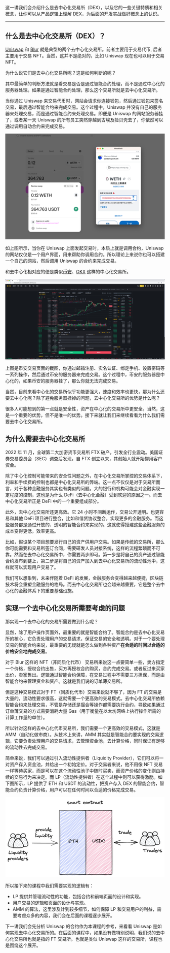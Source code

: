 这一讲我们会介绍什么是去中心化交易所（DEX），以及它的一些关键特质和相关概念，让你可以从产品逻辑上理解 DEX，为后面的开发实战做好概念上的认识。

---

## 什么是去中心化交易所（DEX）？

[Uniswap](https://app.uniswap.org/) 和 [Blur](https://blur.io/) 就是典型的两个去中心化交易所。前者主要用于交易代币, 后者主要用于交易 NFT。当然，这并不是绝对的，比如 Uniswap 现在也可以用于交易 NFT。

为什么说它们是去中心化交易所呢？这是如何判断的呢？

其中最简单的判断方法就是看交易是否是通过智能合约处理，而不是通过中心化的服务器处理。如果是通过智能合约处理，那么这个交易所就是去中心化交易所。

当你通过 Uniswap 来交易代币时，网站会请求你连接钱包，然后通过钱包来签名交易，最后通过智能合约来完成交易。这个过程中，Uniswap 并没有自己的服务器来处理交易，而是通过智能合约来处理交易。即便是 Uniswap 的网站服务器挂了，或者某一天 Uniswap 的所有员工突然穿越到古埃及捡贝壳去了，你依然可以通过调用自动合约来完成交易。

![uniswap](./img/uniswap.png)

如上图所示，当你在 Uniswap 上面发起交易时，本质上就是调用合约，Uniswap 的网站仅仅是一个用户界面，用来帮助你调用合约。所以理论上来说你也可以搭建一个自己的网站，然后调用 Uniswap 的合约来完成交易。

和去中心化相对应的便是类似[币安](https://www.binance.com/zh-CN)、[OKX](https://www.okx.com/zh-hans) 这样的中心化交易所。

![binance](./img/binance.jpeg)

上图是币安交易页面的截图，你通过邮箱注册、实名认证、绑定手机、设置密码等一系列操作，然后通过币安的服务器来完成交易。这个过程中，币安的服务器是中心化的，如果币安的服务器挂了，那么你就无法完成交易。

当然，目前来看中心化的交易所似乎功能更强大，速度和效率也更快，那为什么还要去中心化呢？除了避免服务器挂掉的问题，去中心化交易所的优势是什么呢？

很多人可能想到的第一点就是安全性，资产在中心化的交易所中更安全。当然，这是一个重要的优势，但不是唯一的优势。接下来就让我们来继续看看为什么我们需要去中心化交易所。

## 为什么需要去中心化交易所

2022 年 11 月，全球第二大加密货币交易所 FTX 破产，引发全行业震动。美国证券交易委员会（SEC）调查后发现，自 FTX 创立以来，其创始人就开始挪用客户资金。

除了中心化控制可能带来的安全性问题之外，在中心化交易所掌控的交易体系下，利率和手续费的控制也都是中心化交易所的弊端。这一点不仅仅是对于交易所而言，对于各种金融服务其实也有类似的问题。大的银行和机构可能会对金融实现一定程度的控制，这也是为什么 DeFi（去中心化金融）受到欢迎的原因之一。而去中心化交易所正是 DeFi 中的一个重要组成部分。

此外，去中心化交易所还更高效。它 24 小时不间断运作，交易公开透明。也更容易和其他 DeFi 项目进行整合，比如和借贷协议整合，实现更多的金融服务。而这些服务都是通过开放的、透明的智能合约来实现的。这就使得搭建这些金融服务的成本变得更低，效率更高。

比如，假设某个项目想要发行自己的资产供用户交易。如果是传统的交易所，那么你可能需要和交易所签订合同，需要研发人员对接系统，这样的流程繁琐而不可靠。然而在去中心化交易所中，你需要两步即可。第一步是将自己的资产通过智能合约发布到链上，第二步是将自己的资产加入到去中心化交易所的流动性池中，这样就可以实现用户交易了。

我们可以想象到，未来伴随着 DeFi 的发展，金融服务会变得越来越便捷，区块链技术将会重塑金融服务的格局。而去中心化交易所也会越来越重要，它是整个去中心化的金融体系下的重要基础设施。

## 实现一个去中心化交易所需要考虑的问题

那实现一个去中心化的交易所需要做到什么呢？

显然，除了用户操作页面外，最重要的就是智能合约了。智能合约是去中心化交易所的核心，它负责处理用户的交易请求，保证交易的安全和透明。对于一个要处理交易的智能合约来说，最重要的无疑就是怎么做到各种资产**在合适的时间以合适的价格安全地完成交易**。

对于 Blur 这样的 NFT（非同质化代币） 交易所来说这一点要简单一些，卖方指定一个价格，授权合约出售，买方再授权合约购买，合约完成交易。或者反过来买家出价，卖家售出。逻辑通过智能合约保障，在交易过程中不需要三方担保，而是由智能合约来管理资金和资产。这就是我们说的订单薄交易所。

但是这种交易模式对于 FT（同质化代币）交易来说就不够了，因为 FT 的交易是大量的，流动性要求很高，这就需要一个更高效的交易模式。去中心化交易所依赖智能合约来处理交易，不管是存储还是撮合等操作都需要执行合约，导致如果通过订单薄交易的方式需要消耗大量 Gas（用于衡量在以太坊网络上执行操作所需的计算工作量的单位）。

所以针对这样的去中心化代币交易所，我们需要一个更高效的交易模式，这就是 AMM（自动化做市商）。从技术上来讲，AMM 其实就是智能合约要实现的交易逻辑，它要负责处理用户的交易请求，去管理资金池，去计算价格，同时保证有足够的流动性去完成交易。

简单来说，我们可以通过引入流动性提供者（Liquidity Provider），它们可以将一对资产存入资金池，并给出一个初始定价。对于交易者来说，他不用像 NFT 交易一样等待买家，而是可以在这个流动性池子中随时买卖，而资产价格的变化则由持续的交易行为来决定。而 LP（流动性提供者）在这个过程中则可以获得激励。如下图所示，LP 提供了 ETH 和 USDT 的流动性，把资产存入 DEX 的智能合约，智能合约负责计算价格，用户可以在任何时间以合适的价格完成交易。

![AMM](./img/AMM.png)

所以接下来的课程中我们需要实现的逻辑有：

- LP 提供并管理流动性的功能，包括合约和前端页面的设计和实现。
- 用户交易的逻辑和页面的设计与实现。
- AMM 的算法，这里涉及计到较多细节，如何保障 LP 和交易用户的利益，需要考虑众多的内容，我们会在后面的课程逐步展开。

下一讲我们会先分析 Uniswap 的合约作为本课程的参考，来看看 Uniswap 是如何实现去中心化交易所的。在后面的课程中，如果没有做特别说明，我们说的去中心化交易所也就是指的 FT 交易所。也就是类似 Uniswap 这样的交易所，课程也是围绕这个展开。
